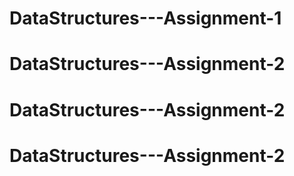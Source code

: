 # DataStructures---Assignment-1
# DataStructures---Assignment-2
# DataStructures---Assignment-2
# DataStructures---Assignment-2
